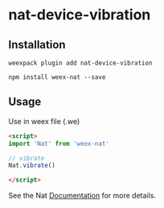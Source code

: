 # nat-device-vibration

## Installation
```
weexpack plugin add nat-device-vibration
```

```
npm install weex-nat --save
```

## Usage

Use in weex file (.we)

```html
<script>
import 'Nat' from 'weex-nat'

// vibrate
Nat.vibrate()

</script>
```

See the Nat [Documentation](http://natjs.com/) for more details.
